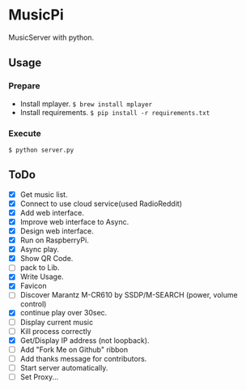 # MusicPi

MusicServer with python.

## Usage

### Prepare

- Install mplayer.
`$ brew install mplayer`
- Install requirements.
`$ pip install -r requirements.txt`

### Execute
`$ python server.py`

## ToDo
- [X] Get music list.
- [X] Connect to use cloud service(used RadioReddit)
- [X] Add web interface.
- [X] Improve web interface to Async.
- [X] Design web interface.
- [X] Run on RaspberryPi.
- [X] Async play.
- [X] Show QR Code.
- [ ] pack to Lib.
- [X] Write Usage.
- [X] Favicon
- [ ] Discover Marantz M-CR610 by SSDP/M-SEARCH (power, volume control)
- [X] continue play over 30sec.
- [ ] Display current music
- [ ] Kill process correctly
- [X] Get/Display IP address (not loopback).
- [ ] Add "Fork Me on Github" ribbon
- [ ] Add thanks message for contributors.
- [ ] Start server automatically.
- [ ] Set Proxy...
